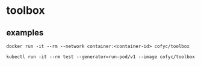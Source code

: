# toolbox

## examples

```
docker run -it --rm --network container:<container-id> cofyc/toolbox
```

```
kubectl run -it --rm test --generator=run-pod/v1 --image cofyc/toolbox
```
